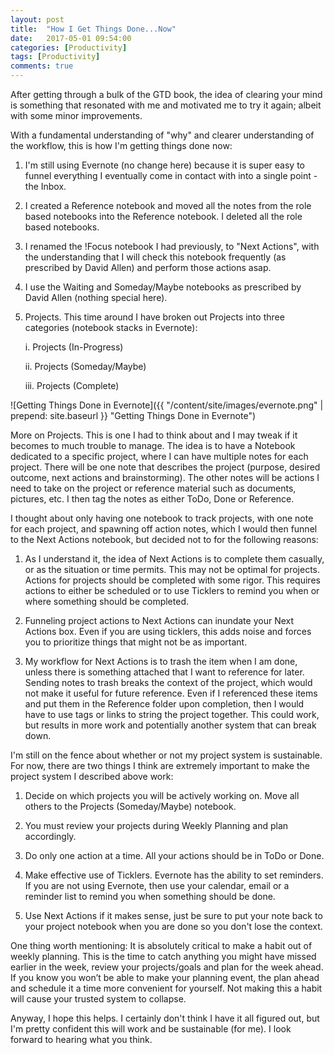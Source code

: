 ```yaml
---
layout: post
title:  "How I Get Things Done...Now"
date:   2017-05-01 09:54:00
categories: [Productivity]
tags: [Productivity]
comments: true
---
```

After getting through a bulk of the GTD book, the idea of clearing your mind is something that resonated with me and motivated me to try it again; albeit with some minor improvements. 

With a fundamental understanding of "why" and clearer understanding of the workflow, this is how I'm getting things done now:

1. I'm still using Evernote (no change here) because it is super easy to funnel everything I eventually come in contact with into a single point - the Inbox. 

2. I created a Reference notebook and moved all the notes from the role based notebooks into the Reference notebook. I deleted all the role based notebooks.

3. I renamed the !Focus notebook I had previously, to "Next Actions", with the understanding that I will check this notebook frequently (as prescribed by David Allen) and perform those actions asap. 

4. I use the Waiting and Someday/Maybe notebooks as prescribed by David Allen (nothing special here).

5. Projects. This time around I have broken out Projects into three categories (notebook stacks in Evernote): 

    i. Projects (In-Progress)

    ii. Projects (Someday/Maybe)

    iii. Projects (Complete)

![Getting Things Done in Evernote]({{ "/content/site/images/evernote.png" | prepend: site.baseurl }} "Getting Things Done in Evernote")

More on Projects. This is one I had to think about and I may tweak if it becomes to much trouble to manage. The idea is to have a Notebook dedicated to a specific project, where I can have multiple notes for each project. There will be one note that describes the project (purpose, desired outcome, next actions and brainstorming). The other notes will be actions I need to take on the project or reference material such as documents, pictures, etc. I then tag the notes as either ToDo, Done or Reference. 

I thought about only having one notebook to track projects, with one note for each project, and spawning off action notes, which I would then funnel to the Next Actions notebook, but decided not to for the following reasons:

1. As I understand it, the idea of Next Actions is to complete them casually, or as the situation or time permits. This may not be optimal for projects. Actions for projects should be completed with some rigor. This requires actions to either be scheduled or to use Ticklers to remind you when or where something should be completed.

2. Funneling project actions to Next Actions can inundate your Next Actions box. Even if you are using ticklers, this adds noise and forces you to prioritize things that might not be as important.

3. My workflow for Next Actions is to trash the item when I am done, unless there is something attached that I want to reference for later. Sending notes to trash breaks the context of the project, which would not make it useful for future reference. Even if I referenced these items and put them in the Reference folder upon completion, then I would have to use tags or links to string the project together. This could work, but results in more work and potentially another system that can break down.

I'm still on the fence about whether or not my project system is sustainable. For now, there are two things I think are extremely important to make the project system I described above work:

1. Decide on which projects you will be actively working on. Move all others to the Projects (Someday/Maybe) notebook.

2. You must review your projects during Weekly Planning and plan accordingly. 

3. Do only one action at a time. All your actions should be in ToDo or Done. 

4. Make effective use of Ticklers. Evernote has the ability to set reminders. If you are not using Evernote, then use your calendar, email or a reminder list to remind you when something should be done.

5. Use Next Actions if it makes sense, just be sure to put your note back to your project notebook when you are done so you don't lose the context.

One thing worth mentioning: It is absolutely critical to make a habit out of weekly planning. This is the time to catch anything you might have missed earlier in the week, review your projects/goals and plan for the week ahead. If you know you won’t be able to make your planning event, the plan ahead and schedule it a time more convenient for yourself. Not making this a habit will cause your trusted system to collapse.

Anyway, I hope this helps. I certainly don't think I have it all figured out, but I'm pretty confident this will work and be sustainable (for me). I look forward to hearing what you think.